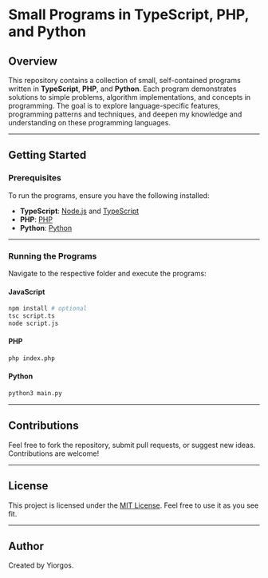 # Small Programs in TypeScript, PHP, and Python

## Overview

This repository contains a collection of small, self-contained programs written in **TypeScript**, **PHP**, and **Python**. Each program demonstrates solutions to simple problems, algorithm implementations, and concepts in programming. The goal is to explore language-specific features, programming patterns and techniques, and deepen my knowledge and understanding on these programming languages.

---

## Getting Started

### Prerequisites

To run the programs, ensure you have the following installed:

- **TypeScript**: [Node.js](https://nodejs.org/) and [TypeScript](https://www.typescriptlang.org/)
- **PHP**: [PHP](https://www.php.net/)  
- **Python**: [Python](https://www.python.org/)

---

### Running the Programs

Navigate to the respective folder and execute the programs:

#### JavaScript

```bash
npm install # optional
tsc script.ts
node script.js
```

#### PHP

```bash
php index.php
```

#### Python

```bash
python3 main.py
```

---

## Contributions

Feel free to fork the repository, submit pull requests, or suggest new ideas. Contributions are welcome!

---

## License

This project is licensed under the [MIT License](LICENSE). Feel free to use it as you see fit.

---

## Author

Created by Yiorgos.
